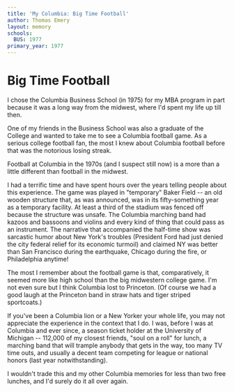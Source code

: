 ```yaml
---
title: 'My Columbia: Big Time Football'
author: Thomas Emery
layout: memory
schools:
  BUS: 1977
primary_year: 1977
---
```

# Big Time Football

I chose the Columbia Business School (in 1975) for my MBA program in part because it was a long way from the midwest, where I'd spent my life up till then.

One of my friends in the Business School was also a graduate of the College and wanted to take me to see a Columbia football game.  As a serious college football fan, the most I knew about Columbia football before that was the notorious losing streak.

Football at Columbia in the 1970s (and I suspect still now) is a more than a little different than football in the midwest.

I had a terrific time and have spent hours over the years telling people about this experience.  The game was played in "temporary" Baker Field -- an old wooden structure that, as was announced, was in its fifty-something year as a temporary facility.  At least a third of the stadium was fenced off because the structure was unsafe.  The Columbia marching band had kazoos and bassoons and violins and every kind of thing that could pass as an instrument.  The narrative that accompanied the half-time show was sarcastic humor about New York's troubles (President Ford had just denied the city federal relief for its economic turmoil) and claimed NY was better than San Francisco during the earthquake, Chicago during the fire, or Philadelphia anytime!

The most I remember about the football game is that, comparatively, it seemed more like high school than the big midwestern college game.  I'm not even sure but I think Columbia lost to Princeton.  (Of course we had a good laugh at the Princeton band in straw hats and tiger striped sportcoats.)

If you've been a Columbia lion or a New Yorker your whole life, you may not appreciate the experience in the context that I do.  I was, before I was at Columbia and ever since, a season ticket holder at the University of Michigan -- 112,000 of my closest friends, "soul on a roll" for lunch, a marching band that will trample anybody that gets in the way, too many TV time outs, and usually a decent team competing for league or national honors (last year notwithstanding).

I wouldn't trade this and my other Columbia memories for less than two free lunches, and I'd surely do it all over again.
